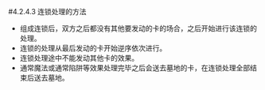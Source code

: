 #4.2.4.3        连锁处理的方法
* 组成连锁后，双方之后都没有其他要发动的卡的场合，之后开始进行该连锁的处理。
* 连锁的处理从最后发动的卡开始逆序依次进行。
* 连锁处理途中不能发动其他卡的效果。
* 通常魔法或通常陷阱等效果处理完毕之后会送去墓地的卡，在连锁处理全部结束后送去墓地。
